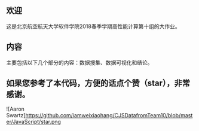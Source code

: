 ## 欢迎

这是北京航空航天大学软件学院2018春季学期高性能计算第十组的大作业。

## 内容

主要包括以下几个部分的内容：数据搜集、数据可视化和结论。

## 如果您参考了本代码，方便的话点个赞（star），非常感谢。

![Aaron Swartz]https://github.com/iamweixiaohang/CJSDatafromTeam10/blob/master/JavaScript/star.png
